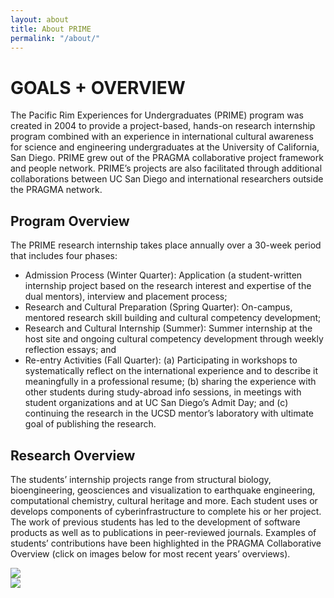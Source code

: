 ```yaml
---
layout: about
title: About PRIME
permalink: "/about/"
---
```


# GOALS + OVERVIEW

The Pacific Rim Experiences for Undergraduates (PRIME) program was created in 2004 to provide a project-based, hands-on research internship program combined with an experience in international cultural awareness for science and engineering undergraduates at the University of California, San Diego. PRIME grew out of the PRAGMA collaborative project framework and people network. PRIME’s projects are also facilitated through additional collaborations between UC San Diego and international researchers outside the PRAGMA network.

## Program Overview

The PRIME research internship takes place annually over a 30-week period that includes four phases:

* Admission Process (Winter Quarter): Application (a student-written internship project based on the research interest and expertise of the dual mentors), interview and placement process;
* Research and Cultural Preparation (Spring Quarter): On-campus, mentored research skill building and cultural competency development;
* Research and Cultural Internship (Summer): Summer internship at the host site and ongoing cultural competency development through weekly reflection essays; and
* Re-entry Activities (Fall Quarter): (a) Participating in workshops to systematically reflect on the international experience and to describe it meaningfully in a professional resume; (b) sharing the experience with other students during study-abroad info sessions, in meetings with student organizations and at UC San Diego’s Admit Day; and (c) continuing the research in the UCSD mentor’s laboratory with ultimate goal of publishing the research.

## Research Overview

The students’ internship projects range from structural biology, bioengineering, geosciences and visualization to earthquake engineering, computational chemistry, cultural heritage and more. Each student uses or develops components of cyberinfrastructure to complete his or her project. The work of previous students has led to the development of software products as well as to publications in peer-reviewed journals. Examples of students’ contributions have been highlighted in the PRAGMA Collaborative Overview (click on images below for most recent years’ overviews).

<div class="row">
<div class="col-6 text-center">
	<img src="{{ "/assets/images/brochure_2012.jpg" | absolute_url}}">
</div>
<div class="col-6 text-center">
	<img src="{{ "/assets/images/brochure_2013.jpg" | absolute_url}}">
</div>
</div>